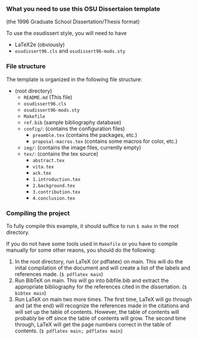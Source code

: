 ### What you need to use this OSU Dissertaion template
(the 1996 Graduate School Dissertation/Thesis format)

To use the osudissert style, you will need to have
* LaTeX2e (obviously)
* `osudissert96.cls` and `osudissert96-mods.sty`

### File structure

The template is organized in the following file structure:

* (root directory)
  - `README.md` (This file)
  - `osudissert96.cls`
  - `osudissert96-mods.sty`
  - `Makefile`
  - `ref.bib` (sample bibliography database)
  - `config/`:  (contains the configuration files)
    - `preamble.tex`        (contains the packages, etc.)
    - `proposal-macros.tex` (contains some macros for color, etc.)
  - `img/`:     (contains the image files, currently empty)
  - `tex/`:     (contains the tex source)
    - `abstract.tex`
    - `vita.tex`
    - `ack.tex`
    - `1.introduction.tex`
    - `2.background.tex`
    - `3.contribution.tex`
    - `4.conclusion.tex`

### Compiling the project

To fully compile this example, it should suffice to run `$ make` in the root directory.

If you do not have some tools used in `Makefile` or you have to compile manually for some other reaons, you should do the following:

1. In the root directory, run LaTeX (or pdflatex) on main. This will do the inital compilation of the document and will create a list of the labels and references made. (`$ pdflatex main`)
2. Run BibTeX on main. This will go into bibfile.bib and extract the appropriate bibliography for the references cited in the dissertation. (`$ bibtex main`)
3. Run LaTeX on main two more times. The first time, LaTeX will go through and (at the end) will recognize the references made in the citations and will set up the table of contents.  However, the table of contents will probably be off since the table of contents will grow. The second time through, LaTeX will get the page numbers correct in the table of contents. (`$ pdflatex main; pdflatex main`)
